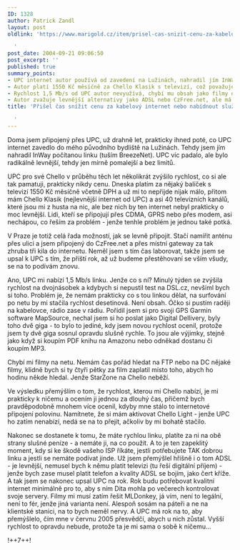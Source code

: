 ```yaml
---
ID: 1328
author: Patrick Zandl
layout: post
oldlink: 'https://www.marigold.cz/item/prisel-cas-snizit-cenu-za-kabelovy-internet-nebo-nabidnout-sluzby-navic

  '
post_date: 2004-09-21 09:06:50
post_excerpt: ''
published: true
summary_points:
- UPC internet autor používá od zavedení na Lužinách, nahradil jím InWay.
- Autor platí 1550 Kč měsíčně za Chello Klasik s televizí, což považuje za hodně.
- Rychlost 1,5 Mb/s od UPC autor nevyužívá, chybí mu obsah jako filmy online.
- Autor zvažuje levnější alternativy jako ADSL nebo CzFree.net, ale má obavy.
title: 'Přišel čas snížit cenu za kabelový internet nebo nabídnout služby navíc?

  '
---
```


<p>
Doma jsem připojený přes UPC, už drahně let, prakticky ihned poté, co UPC internet zavedlo do mého původního bydliště na Lužinách. Tehdy jsem jím nahradil InWay počítanou linku (tuším BreezeNet). UPC víc padalo, ale bylo radikálně levnější, tehdy jen mírně pomalejší a bez limitů. </p>

<p>
UPC pro své Chello v průběhu těch let několikrát zvýšilo rychlost, co si ale tak pamatuji, prakticky nikdy cenu. Dneska platím za nějaký balíček s televizí 1550 Kč měsíčně včetně DPH a už mi to nepřijde nijak málo, přitom mám Chello Klasik (nejlevnější internet od UPC) a asi 40 televizních kanálů, které jsou mi z husta na nic, ale bez nich by ten internet nebyl prakticky o moc levnější. Lidi, kteří se připojují přes CDMA, GPRS nebo přes modem, asi nechápou, co řeším za problém - jenže tenhle problém je jednou také potká. </p>

<p>
V Praze je totiž celá řada možností, jak se levně připojit. Stačí namířit anténu přes ulici a jsem připojený do CzFree.net a přes místní gateway za tak zhruba tři kila do internetu. Neměl jsem s tím čas laborovat, takže jsem se upsal k UPC s tím, že příští rok, až už budeme přestěhovaní se vším všudy, se na to podívám znovu. </p>

<p>
Ano, UPC mi nabízí 1,5 Mb/s linku. Jenže co s ní? Minulý týden se zvýšila rychlost na dvojnásobek a kdybych si nepustil test na DSL.cz, nevšiml bych si toho. Problém je, že nemám prakticky co s tou linkou dělat, na surfování po netu by mi stačila rychlost desetinová. Není obsah. Óčko si pustím raději na kabelovce, rádio zase v rádiu. Pořídil jsem si pro svoji GPS Garmin software MapSource, nechal jsem si ho poslat jako Digital Dellivery, byly toho dvě giga - to bylo to jediné, kdy jsem novou rychlost ocenil, protože jsem ty dvě giga sosnul opravdu slušně rychle. To jsou ale výjimky, stejně jako když si koupím PDF knihu na Amazonu nebo odněkad dostanu či koupím MP3.</p>

<p>
Chybí mi filmy na netu. Nemám čas pořád hledat na FTP nebo na DC nějaké filmy, klidně bych si ty čtyři pětky za film zaplatil místo toho, abych ho hodinu někde hledal. Jenže StarZone na Chello neběží. </p>

<p>
Ve výsledku přemýšlím o tom, že rychlost, kterou mi Chello nabízí, je mi prakticky k ničemu a ocením ji jednou za dlouhý čas, přičemž bych pravděpodobně mnohem více ocenil, kdyby mne stálo to internetové připojení polovinu. Namítnete, že si mám aktivovat Chello Light - jenže UPC ho zatím nenabízí, nedá se na to přejít, ačkoliv by mi bohatě stačilo. </p>

<p>
Nakonec se dostanete k tomu, že máte rychlou linku, platíte za ni na obě strany slušné peníze - a nemáte ji, na co použít. A to je ten zapeklitý moment, kdy si ke škodě vašeho ISP říkáte, jestli potřebujete TAK dobrou linku a jestli se nemáte podívat jinde. Už jsem přemýšlel hříšně i o tom ADSL - je levnější, nemusel bych k němu platit televizi (tu řeší digitální příjem) - jenže bych zase musel platit telefon a kvality ADSL se bojím, jako čert kříže. A tak jsem se nakonec upsal UPC na rok. Rok budu potřebovat kvalitní internet minimálně pro to, aby s ním Dita mohla po večerech kontrolovat svoje servery. Filmy mi musí zatím řešit MLDonkey, já vím, není to legální, není to fér, jenže jiná varianta není. Alespoň sosám na páteři a ne na klientské stanici, na to bych neměl nervy. A UPC má rok na to, aby přemýšlelo, čím mne v červnu 2005 přesvědčí, abych u nich zůstal. Vyšší rychlost to opravdu nebude, protože ta je mi sama o sobě k ničemu&#8230;
</p>

<p>
!++7++!
</p>